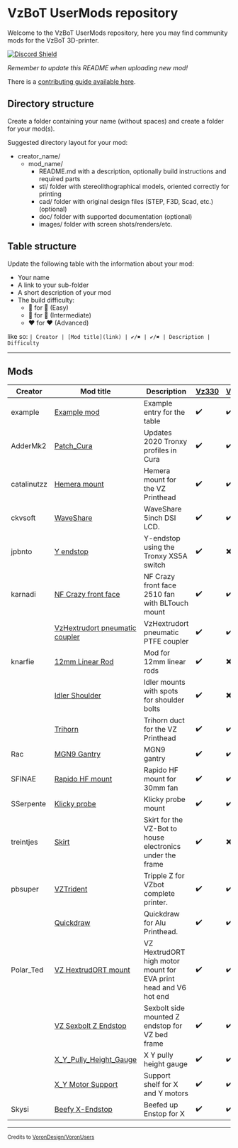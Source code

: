 # VzBoT UserMods repository

Welcome to the VzBoT UserMods repository, here you may find community mods for the VzBoT 3D-printer.

<a href="https://discord.gg/Jj5C7q4j" target="_blank">![Discord Shield](https://discord.com/api/guilds/829828765512106054/widget.png?style=banner2)</a>

*Remember to update this README when uploading new mod!*

There is a [contributing guide available here](./CONTRIBUTING.md).

## Directory structure

Create a folder containing your name (without spaces) and create a folder for your mod(s).

Suggested directory layout for your mod:
- creator_name/
  - mod_name/
    - README.md with a description, optionally build instructions and required parts
    - stl/ folder with stereolithographical models, oriented correctly for printing
    - cad/ folder with original design files (STEP, F3D, Scad, etc.) (optional)
    - doc/ folder with supported documentation (optional)
    - images/ folder with screen shots/renders/etc.

## Table structure

Update the following table with the information about your mod:
- Your name
- A link to your sub-folder
- A short description of your mod
- The build difficulty:
  - :green_heart: for :green_heart: (Easy)
  - :blue_heart: for :blue_heart: (Intermediate)
  - :heart: for :heart: (Advanced)

like so:
`
| Creator | [Mod title](link) | ✔️/✖️ | ✔️/✖️ | Description | Difficulty `

---

## Mods

| Creator | Mod title | Description | [Vz330](https://github.com/VzBoT3D/VzBoT-Vz330) | [Vz235](https://github.com/VzBoT3D/VzBoT-Vz235) | Difficulty
| --- | --- | --- | --- | --- | --- |
| example    | [Example mod](./creator_here/mod_folder_name)| Example entry for the table | ✔️ | ✔️ | :green_heart::blue_heart::heart: |
| AdderMk2   | [Patch_Cura](./AdderMk2/Patch_Cura) | Updates 2020 Tronxy profiles in Cura | ✔️ | ✔️ | :blue_heart: |
| catalinutzz| [Hemera mount](./catalinutzz/hemera-mount) | Hemera mount for the VZ Printhead | ✔️ | ✔️ | :green_heart: |
| ckvsoft    | [WaveShare](./ckvsoft/waveshare_5inch_DSI_LCD)| WaveShare 5inch DSI LCD. | ✔️ | ✔️ | :green_heart: |
| jpbnto     | [Y endstop](./jpbnto/yendstop) | Y-endstop using the Tronxy XS5A switch | ✔️ | ✖️ | :green_heart: |
| karnadi    | [NF Crazy front face](./karnadi/NF_Crazy_2510_BLTouch) | NF Crazy front face 2510 fan with BLTouch mount | ✔️ | ✔️ | :green_heart: |
|            | [VzHextrudort pneumatic coupler](./karnadi/VzHextrudort_pneumatic_coupler) | VzHextrudort pneumatic PTFE coupler | ✔️ | ✔️ | :green_heart: |
| knarfie    | [12mm Linear Rod](./knarfie/12mm_rods) | Mod for 12mm linear rods | ✔️ | ✖️ | :green_heart: |
|            | [Idler Shoulder](./knarfie/shoulder_idler) | Idler mounts with spots for shoulder bolts  | ✔️ | ✖️ | :green_heart: |
|            | [Trihorn](./knarfie/trihorn_duct) | Trihorn duct for the VZ Printhead | ✔️ | ✔️ | :green_heart: |
| Rac        | [MGN9 Gantry](./Rac/MGN9_gantry) | MGN9 gantry | ✔️ | ✔️ | ✖️ | :blue_heart: |
| SFINAE     | [Rapido HF mount](./SFINAE/Rapido_HF_30mm_fan) | Rapido HF mount for 30mm fan | ✔️ | ✔️ | :green_heart: |
| SSerpente  | [Klicky probe](./SSerpente/Klicky%20probe%20Vzbot) | Klicky probe mount | ✔️ | ✔️ | :green_heart: |
| treintjes  | [Skirt](./treintjes/VzBot_Skirt) | Skirt for the VZ-Bot to house electronics under the frame | ✔️ |  ✖️ | :green_heart: |
| pbsuper    | [VZTrident](./pbsuper/VZTrident)| Tripple Z for VZbot complete printer. | ✔️ | ✔️ | :blue_heart: |
|            | [Quickdraw](./pbsuper/Quickdraw)| Quickdraw for Alu Printhead. | ✔️ | ✔️ | :green_heart: |
| Polar_Ted  | [VZ HextrudORT mount](./Polar_Ted/VZ_HextrudORT_High_Motor_Mount_for_EVA/) | VZ HextrudORT high motor mount for EVA print head and V6 hot end | ✔️ |  ✔️ | :green_heart: |
|            | [VZ Sexbolt Z Endstop](./Polar_Ted/Sexbolt_Sidepiece_Z_Switch/) | Sexbolt side mounted Z endstop for VZ bed frame  | ✔️ |  ✔️ | :green_heart: |
|            | [X_Y_Pully_Height_Gauge](./Polar_Ted/X_Y_Pully_Height_Gauge/) | X Y pully height gauge  | ✔️ |  ✔️ | :green_heart: |
|            | [X_Y Motor Support](./Polar_Ted/X_Y_Motor_support/) | Support shelf for X and Y motors  | ✔️ |  ✔️ | :green_heart: |
| Skysi      | [Beefy X-Endstop](./Skysi/Beefy%20X-Endstop) | Beefed up Enstop for X | ✔️ | ✔️ | :green_heart: |

---

<sub>Credits to [VoronDesign/VoronUsers](https://github.com/VoronDesign/VoronUsers)</sub>
